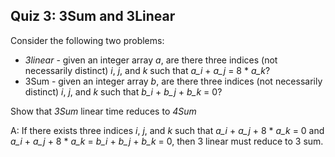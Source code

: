 ## Quiz 3: 3Sum and 3Linear

Consider the following two problems:

* *3linear* - given an integer array *a*, are there three  indices (not necessarily distinct) *i*, *j*, and *k* such that *a_i* + *a_j* = 8 * *a_k*?
* 3Sum - given an integer array *b*, are there three indices (not necessarily distinct) *i*, *j*, and *k* such that *b_i* + *b_j* + *b_k* = 0?

Show that *3Sum* linear time reduces to *4Sum*

A: If there exists three indices *i*, *j*, and *k* such that *a_i* + *a_j* + 8 * *a_k* = 0 and *a_i* + *a_j* + 8 * *a_k* = *b_i* + *b_j* + *b_k* = 0, then 3 linear must reduce to 3 sum.
